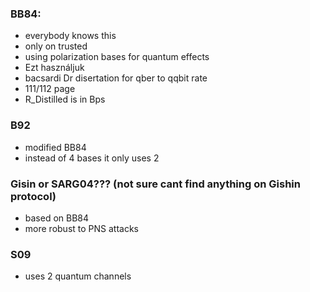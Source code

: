 ### BB84:
+ everybody knows this 
+ only on trusted 
+ using polarization bases for quantum effects 
+ Ezt használjuk 
+ bacsardi Dr disertation for qber to qqbit rate
+ 111/112 page 
+ R_Distilled is in Bps

### B92
+ modified BB84
+ instead of 4 bases it only uses 2

### Gisin or SARG04??? (not sure cant find anything on Gishin protocol) 
+ based on BB84
+ more robust to PNS attacks

### S09
+ uses 2 quantum channels 
